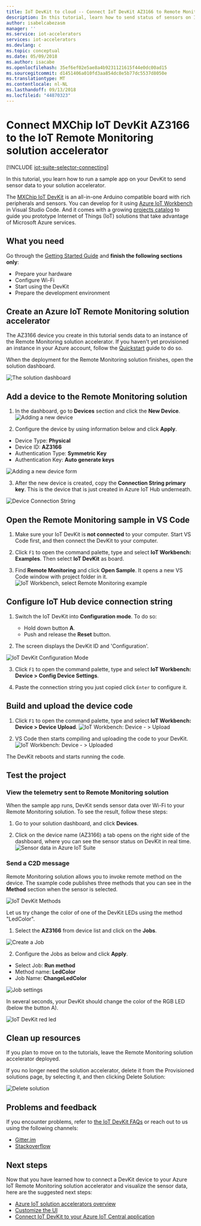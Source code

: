 ```yaml
---
title: IoT DevKit to cloud -- Connect IoT DevKit AZ3166 to Remote Monitoring IoT solution accelerator | Microsoft Docs
description: In this tutorial, learn how to send status of sensors on IoT DevKit AZ3166 to Remote Monitoring IoT solution accelerator for monitoring and visualization.
author: isabelcabezasm
manager: ''
ms.service: iot-accelerators
services: iot-accelerators
ms.devlang: c
ms.topic: conceptual
ms.date: 05/09/2018
ms.author: isacabe
ms.openlocfilehash: 35ef6ef02e5ae8a4b9231121615f44e0dc00ad15
ms.sourcegitcommit: d1451406a010fd3aa854dc8e5b77dc5537d8050e
ms.translationtype: MT
ms.contentlocale: nl-NL
ms.lasthandoff: 09/13/2018
ms.locfileid: "44870323"
---
```

# <a name="connect-mxchip-iot-devkit-az3166-to-the-iot-remote-monitoring-solution-accelerator"></a>Connect MXChip IoT DevKit AZ3166 to the IoT Remote Monitoring solution accelerator

[!INCLUDE [iot-suite-selector-connecting](../../includes/iot-suite-selector-connecting.md)]

In this tutorial, you learn how to run a sample app on your DevKit to send sensor data to your solution accelerator.

The [MXChip IoT DevKit](https://aka.ms/iot-devkit) is an all-in-one Arduino compatible board with rich peripherals and sensors. You can develop for it using [Azure IoT Workbench](https://marketplace.visualstudio.com/items?itemName=vsciot-vscode.vscode-iot-workbench) in Visual Studio Code. And it comes with a growing [projects catalog](https://microsoft.github.io/azure-iot-developer-kit/docs/projects/) to guide you prototype Internet of Things (IoT) solutions that take advantage of Microsoft Azure services.

## <a name="what-you-need"></a>What you need

Go through the [Getting Started Guide](https://docs.microsoft.com/azure/iot-hub/iot-hub-arduino-iot-devkit-az3166-get-started) and **finish the following sections only**:

* Prepare your hardware
* Configure Wi-Fi
* Start using the DevKit
* Prepare the development environment


## <a name="create-an-azure-iot-remote-monitoring-solution-accelerator"></a>Create an Azure IoT Remote Monitoring solution accelerator

The AZ3166 device you create in this tutorial sends data to an instance of the Remote Monitoring solution accelerator. If you haven't yet provisioned an instance in your Azure account, follow the [Quickstart](https://docs.microsoft.com/azure/iot-accelerators/quickstart-remote-monitoring-deploy) guide to do so.

When the deployment for the Remote Monitoring solution finishes, open the solution dashboard.

![The solution dashboard](media/iot-accelerators-arduino-iot-devkit-az3166-devkit-remote-monitoringv2/azure-iot-suite-dashboard-info.png)

## <a name="add-a-device-to-the-remote-monitoring-solution"></a>Add a device to the Remote Monitoring solution

1. In the dashboard, go to **Devices** section and click the **New Device**.
   ![Adding a new device](media/iot-accelerators-arduino-iot-devkit-az3166-devkit-remote-monitoringv2/azure-iot-suite-add-device.png)

2. Configure the device by using information below and click **Apply**.
  * Device Type: **Physical**
  * Device ID: **AZ3166**
  * Authentication Type: **Symmetric Key**
  * Authentication Key: **Auto generate keys**
  
  ![Adding a new device form](media/iot-accelerators-arduino-iot-devkit-az3166-devkit-remote-monitoringv2/azure-iot-suite-add-new-device-form.png)

3. After the new device is created, copy the **Connection String primary key**. This is the device that is just created in Azure IoT Hub underneath.
  
  ![Device Connection String](media/iot-accelerators-arduino-iot-devkit-az3166-devkit-remote-monitoringv2/azure-iot-suite-new-device-connstring.png)

## <a name="open-the-remote-monitoring-sample-in-vs-code"></a>Open the Remote Monitoring sample in VS Code

1. Make sure your IoT DevKit is **not connected** to your computer. Start VS Code first, and then connect the DevKit to your computer.

1. Click `F1` to open the command palette, type and select **IoT Workbench: Examples**. Then select **IoT DevKit** as board.

1. Find **Remote Monitoring** and click **Open Sample**. It opens a new VS Code window with project folder in it.
  ![IoT Workbench, select Remote Monitoring example](media/iot-accelerators-arduino-iot-devkit-az3166-devkit-remote-monitoringv2/iot-workbench-example.png)

## <a name="configure-iot-hub-device-connection-string"></a>Configure IoT Hub device connection string

1. Switch the IoT DevKit into **Configuration mode**. To do so:
   * Hold down button **A**.
   * Push and release the **Reset** button.

2. The screen displays the DevKit ID and 'Configuration'.
   
  ![IoT DevKit Configuration Mode](media/iot-accelerators-arduino-iot-devkit-az3166-devkit-remote-monitoringv2/devkit-configuration-mode.png)

3. Click `F1` to open the command palette, type and select **IoT Workbench: Device > Config Device Settings**.

4. Paste the connection string you just copied click `Enter` to configure it.

## <a name="build-and-upload-the-device-code"></a>Build and upload the device code

1. Click `F1` to open the command palette, type and select **IoT Workbench: Device > Device Upload**.
  ![IoT Workbench: Device - > Upload](media/iot-accelerators-arduino-iot-devkit-az3166-devkit-remote-monitoringv2/iot-workbench-device-upload.png)

1. VS Code then starts compiling and uploading the code to your DevKit.
  ![IoT Workbench: Device - > Uploaded](media/iot-accelerators-arduino-iot-devkit-az3166-devkit-remote-monitoringv2/iot-workbench-device-uploaded.png)

The DevKit reboots and starts running the code.

## <a name="test-the-project"></a>Test the project

### <a name="view-the-telemetry-sent-to-remote-monitoring-solution"></a>View the telemetry sent to Remote Monitoring solution

When the sample app runs, DevKit sends sensor data over Wi-Fi to your Remote Monitoring solution. To see the result, follow these steps:

1. Go to your solution dashboard, and click **Devices**.

1. Click on the device name (AZ3166) a tab opens on the right side of the dashboard, where you can see the sensor status on DevKit in real time.
  ![Sensor data in Azure IoT Suite](media/iot-accelerators-arduino-iot-devkit-az3166-devkit-remote-monitoringv2/azure-iot-suite-dashboard.png)

### <a name="send-a-c2d-message"></a>Send a C2D message

Remote Monitoring solution allows you to invoke remote method on the device. The sxample code publishes three methods that you can see in the **Method** section when the sensor is selected.

![IoT DevKit Methods](media/iot-accelerators-arduino-iot-devkit-az3166-devkit-remote-monitoringv2/azure-iot-suite-methods.png)

Let us try change the color of one of the DevKit LEDs using the method "LedColor".

1. Select the **AZ3166** from device list and click on the **Jobs**.

  ![Create a Job](media/iot-accelerators-arduino-iot-devkit-az3166-devkit-remote-monitoringv2/azure-iot-suite-job.png)

2. Configure the Jobs as below and click **Apply**.
  * Select Job: **Run method**
  * Method name: **LedColor**
  * Job Name: **ChangeLedColor**
  
  ![Job settings](media/iot-accelerators-arduino-iot-devkit-az3166-devkit-remote-monitoringv2/iot-suite-change-color.png)

In several seconds, your DevKit should change the color of the RGB LED (below the button A).

![IoT DevKit red led](media/iot-accelerators-arduino-iot-devkit-az3166-devkit-remote-monitoringv2/azure-iot-suite-devkit-led.png)

## <a name="clean-up-resources"></a>Clean up resources

If you plan to move on to the tutorials, leave the Remote Monitoring solution accelerator deployed.

If you no longer need the solution accelerator, delete it from the Provisioned solutions page, by selecting it, and then clicking Delete Solution:

![Delete solution](media/quickstart-remote-monitoring-deploy/deletesolution.png)

## <a name="problems-and-feedback"></a>Problems and feedback

If you encounter problems, refer to [the IoT DevKit FAQs](https://microsoft.github.io/azure-iot-developer-kit/docs/faq/) or reach out to us using the following channels:

* [Gitter.im](http://gitter.im/Microsoft/azure-iot-developer-kit)
* [Stackoverflow](https://stackoverflow.com/questions/tagged/iot-devkit)

## <a name="next-steps"></a>Next steps

Now that you have learned how to connect a DevKit device to your Azure IoT Remote Monitoring solution accelerator and visualize the sensor data, here are the suggested next steps:

* [Azure IoT solution accelerators overview](https://docs.microsoft.com/azure/iot-suite/)
* [Customize the UI](../iot-accelerators/iot-accelerators-remote-monitoring-customize.md)
* [Connect IoT DevKit to your Azure IoT Central application](../iot-central/howto-connect-devkit.md)